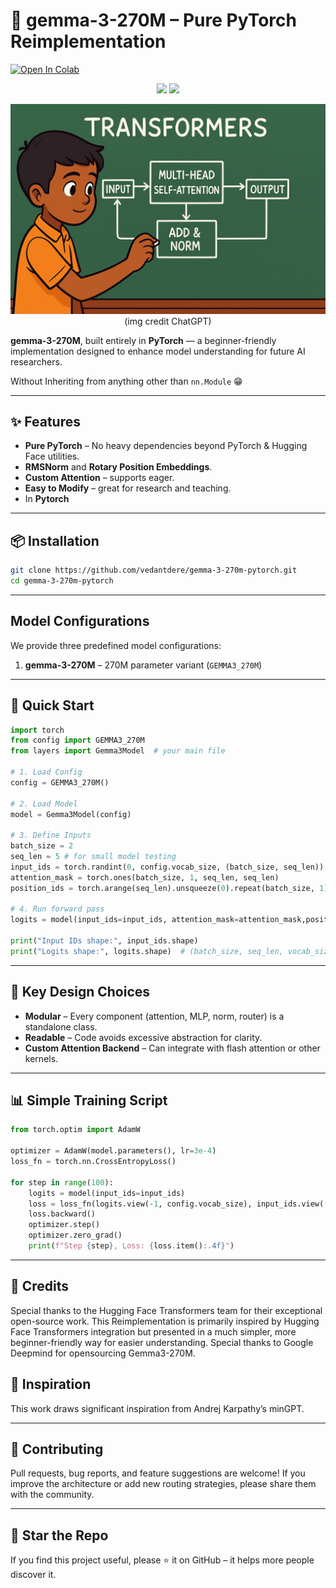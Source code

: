 # 🚀 gemma-3-270M – Pure PyTorch Reimplementation

[![Open In Colab](https://colab.research.google.com/assets/colab-badge.svg)](https://colab.research.google.com/drive/1E1X_CRyFvpdU4rSSk-BoYB9jkIfp4zDK?usp=sharing)


<p align="center">
  <img src="https://img.shields.io/badge/PyTorch-2.x-red?style=for-the-badge&logo=pytorch" />
  <img src="https://img.shields.io/badge/Python-3.9+-blue?style=for-the-badge&logo=python" />
</p>

<p align="center">
    <img src="./assets/img1.png">
    (img credit ChatGPT)
</p>


**gemma-3-270M**, built entirely in **PyTorch** — a beginner-friendly implementation designed to enhance model understanding for future AI researchers. 

Without Inheriting from anything other than `nn.Module` 😁



---

## ✨ Features

* **Pure PyTorch** – No heavy dependencies beyond PyTorch & Hugging Face utilities.
* **RMSNorm** and **Rotary Position Embeddings**.
* **Custom Attention** – supports eager.
* **Easy to Modify** – great for research and teaching.
* In **Pytorch**
---


## 📦 Installation

```bash
git clone https://github.com/vedantdere/gemma-3-270m-pytorch.git
cd gemma-3-270m-pytorch
```

---
## Model Configurations

We provide three predefined model configurations:

1. **gemma-3-270M** – 270M parameter variant (`GEMMA3_270M`)

---

## 🚀 Quick Start

```python
import torch
from config import GEMMA3_270M
from layers import Gemma3Model  # your main file

# 1. Load Config
config = GEMMA3_270M()

# 2. Load Model
model = Gemma3Model(config)

# 3. Define Inputs
batch_size = 2
seq_len = 5 # for small model testing
input_ids = torch.randint(0, config.vocab_size, (batch_size, seq_len))
attention_mask = torch.ones(batch_size, 1, seq_len, seq_len)
position_ids = torch.arange(seq_len).unsqueeze(0).repeat(batch_size, 1)  # shape: [batch_size, seq_len]

# 4. Run forward pass
logits = model(input_ids=input_ids, attention_mask=attention_mask,position_ids=position_ids,use_cache=False)

print("Input IDs shape:", input_ids.shape)
print("Logits shape:", logits.shape)  # (batch_size, seq_len, vocab_size)
```

---

## 🧠 Key Design Choices

* **Modular** – Every component (attention, MLP, norm, router) is a standalone class.
* **Readable** – Code avoids excessive abstraction for clarity.
* **Custom Attention Backend** – Can integrate with flash attention or other kernels.

---

## 📊 Simple Training Script

```python
from torch.optim import AdamW

optimizer = AdamW(model.parameters(), lr=3e-4)
loss_fn = torch.nn.CrossEntropyLoss()

for step in range(100):
    logits = model(input_ids=input_ids)
    loss = loss_fn(logits.view(-1, config.vocab_size), input_ids.view(-1))
    loss.backward()
    optimizer.step()
    optimizer.zero_grad()
    print(f"Step {step}, Loss: {loss.item():.4f}")
```

----

## 🙏 Credits
Special thanks to the Hugging Face Transformers team for their exceptional open-source work. This Reimplementation is primarily inspired by Hugging Face Transformers integration but presented in a much simpler, more beginner-friendly way for easier understanding. 
Special thanks to Google Deepmind for opensourcing Gemma3-270M.

## 🙌 Inspiration

This work draws significant inspiration from Andrej Karpathy’s minGPT.


---

## 🤝 Contributing

Pull requests, bug reports, and feature suggestions are welcome!
If you improve the architecture or add new routing strategies, please share them with the community.

---

## 🌟 Star the Repo

If you find this project useful, please ⭐ it on GitHub – it helps more people discover it.